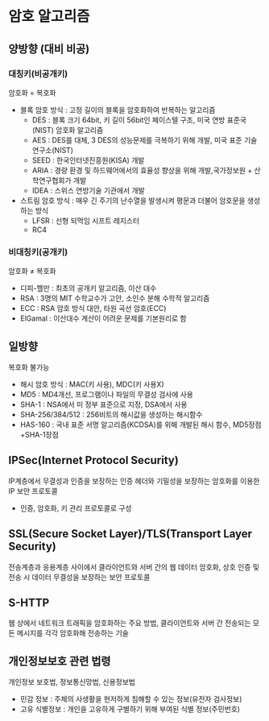 # 암호 알고리즘

## 양방향 (대비 비공)

### 대칭키(비공개키)
암호화 = 복호화

- 블록 암호 방식 : 고정 길이의 블록을 암호화하여 반복하는 알고리즘
  - DES : 블록 크기 64bit, 키 길이 56bit인 페이스텔 구조, 미국 연방 표준국(NIST) 암호화 알고리즘
  - AES : DES를 대체, 3 DES의 성능문제를 극복하기 위해 개발, 미국 표준 기술 연구소(NIST)
  - SEED : 한국인터넷진흥원(KISA) 개발
  - ARIA : 경량 환경 및 하드웨어에서의 효율성 향상을 위해 개발,국가정보원 + 산학연구협회가 개발
  - IDEA : 스위스 연방기술 기관에서 개발
- 스트림 암호 방식 : 매우 긴 주기의 난수열을 발생시켜 평문과 더불어 암호문을 생성하는 방식
  - LFSR : 선형 되먹임 시프트 레지스터
  - RC4

### 비대칭키(공개키)
암호화 ≠ 복호화

- 디피-헬만 : 최초의 공개키 알고리즘, 이산 대수
- RSA : 3명의 MIT 수학교수가 고안, 소인수 분해 수학적 알고리즘
- ECC : RSA 암호 방식 대안, 타원 곡선 암호(ECC)
- ElGamal : 이산대수 계산이 어려운 문제를 기본원리로 함

## 일방향
복호화 불가능

- 해시 암호 방식 : MAC(키 사용), MDC(키 사용X)
- MD5 : MD4개선, 프로그램이나 파일의 무결성 검사에 사용
- SHA-1 : NSA에서 미 정부 표준으로 지정, DSA에서 사용
- SHA-256/384/512 : 256비트의 해시값을 생성하는 해시함수
- HAS-160 : 국내 표준 서명 알고리즘(KCDSA)를 위해 개발된 해시 함수, MD5장점+SHA-1장점

## IPSec(Internet Protocol Security)
IP계층에서 무결성과 인증을 보장하는 인증 헤더와 기밀성을 보장하는 암호화를 이용한 IP 보안 프로토콜
- 인증, 암호화, 키 관리 프로토콜로 구성

## SSL(Secure Socket Layer)/TLS(Transport Layer Security)
전송계층과 응용계층 사이에서 클라이언트와 서버 간의 웹 데이터 암호화, 상호 인증 및 전송 시 데이터 무결성을 보장하는 보안 프로토콜

## S-HTTP
웹 상에서 네트워크 트래픽을 암호화하는 주요 방법, 클라이언트와 서버 간 전송되는 모든 메시지를 각각 암호화해 전송하는 기술

## 개인정보보호 관련 법령
개인정보 보호법, 정보통신망법, 신용정보법

- 민감 정보 : 주체의 사생활을 현저하게 침해할 수 있는 정보(유전자 검사정보)
- 고유 식별정보 : 개인을 고유하게 구별하기 위해 부여된 식별 정보(주민번호)
